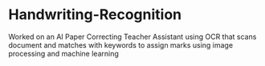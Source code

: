 # Handwriting-Recognition
Worked on an AI Paper Correcting Teacher Assistant using OCR that scans document and matches with keywords to assign marks using image processing and machine learning
